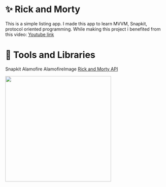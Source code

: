 # :sparkles: Rick and Morty
This is a simple listing app. I made this app to learn MVVM, Snapkit, protocol oriented programming.
While making this project i benefited from this video: [Youtube link](https://youtu.be/9xltqsTiEbA) 

# :hammer: Tools and Libraries
Snapkit
Alamofire
AlamofireImage
[Rick and Morty API](https://rickandmortyapi.com)

<p float="left">
<img width="333" src="/001-RickAndMorty-NoSB-SnapKit/gif/preview.gif">
</p>



